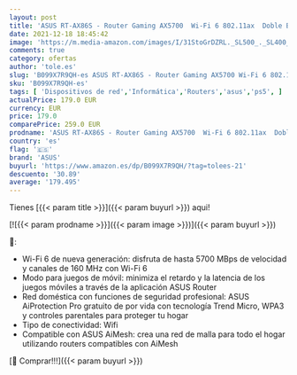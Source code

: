 ```yaml
---
layout: post
title: 'ASUS RT-AX86S - Router Gaming AX5700  Wi-Fi 6 802.11ax  Doble Banda  Modo dedicado para Dispositivos móviles y PS5  Soporte para Redes en Malla  Puerto Gaming  QoS Adaptable'
date: 2021-12-18 18:45:42
image: 'https://m.media-amazon.com/images/I/31StoGrDZRL._SL500_._SL400_.jpg'
comments: true
category: ofertas
author: 'tole.es'
slug: 'B099X7R9QH-es ASUS RT-AX86S - Router Gaming AX5700 Wi-Fi 6 802.11ax...'
sku: 'B099X7R9QH-es'
tags: [ 'Dispositivos de red','Informática','Routers','asus','ps5', ]
actualPrice: 179.0 EUR
currency: EUR
price: 179.0
comparePrice: 259.0 EUR
prodname: 'ASUS RT-AX86S - Router Gaming AX5700  Wi-Fi 6 802.11ax  Doble Banda  Modo dedicado para Dispositivos móviles y PS5  Soporte para Redes en Malla  Puerto Gaming  QoS Adaptable'
country: 'es'
flag: '🇪🇸'
brand: 'ASUS'
buyurl: 'https://www.amazon.es/dp/B099X7R9QH/?tag=tolees-21'
descuento: '30.89'
average: '179.495'
---
```


Tienes [{{< param title >}}]({{< param buyurl >}}) aqui!

[![{{< param prodname >}}]({{< param image >}})]({{< param buyurl >}})

🔎:

- Wi-Fi 6 de nueva generación: disfruta de hasta 5700 MBps de velocidad y canales de 160 MHz con Wi-Fi 6
- Modo para juegos de móvil: minimiza el retardo y la latencia de los juegos móviles a través de la aplicación ASUS Router
- Red doméstica con funciones de seguridad profesional: ASUS AiProtection Pro gratuito de por vida con tecnología Trend Micro, WPA3 y controles parentales para proteger tu hogar
- Tipo de conectividad: Wifi
- Compatible con ASUS AiMesh: crea una red de malla para todo el hogar utilizando routers compatibles con AiMesh

[🛒 Comprar!!!]({{< param buyurl >}})
